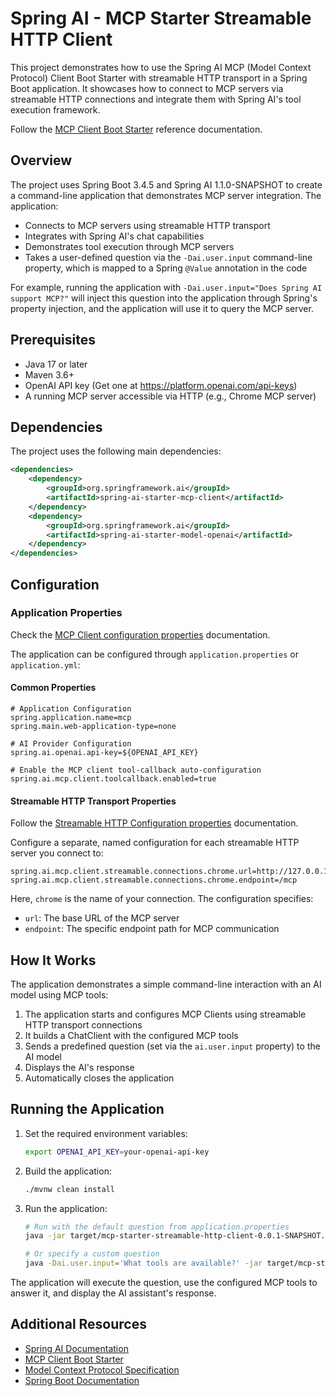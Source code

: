 # Spring AI - MCP Starter Streamable HTTP Client

This project demonstrates how to use the Spring AI MCP (Model Context Protocol) Client Boot Starter with streamable HTTP transport in a Spring Boot application. It showcases how to connect to MCP servers via streamable HTTP connections and integrate them with Spring AI's tool execution framework.

Follow the [MCP Client Boot Starter](https://docs.spring.io/spring-ai/reference/api/mcp/mcp-client-boot-starter-docs.html) reference documentation.

## Overview

The project uses Spring Boot 3.4.5 and Spring AI 1.1.0-SNAPSHOT to create a command-line application that demonstrates MCP server integration. The application:
- Connects to MCP servers using streamable HTTP transport
- Integrates with Spring AI's chat capabilities
- Demonstrates tool execution through MCP servers
- Takes a user-defined question via the `-Dai.user.input` command-line property, which is mapped to a Spring `@Value` annotation in the code

For example, running the application with `-Dai.user.input="Does Spring AI support MCP?"` will inject this question into the application through Spring's property injection, and the application will use it to query the MCP server.

## Prerequisites

- Java 17 or later
- Maven 3.6+
- OpenAI API key (Get one at https://platform.openai.com/api-keys)
- A running MCP server accessible via HTTP (e.g., Chrome MCP server)

## Dependencies

The project uses the following main dependencies:

```xml
<dependencies>
    <dependency>
        <groupId>org.springframework.ai</groupId>
        <artifactId>spring-ai-starter-mcp-client</artifactId>
    </dependency>
    <dependency>
        <groupId>org.springframework.ai</groupId>
        <artifactId>spring-ai-starter-model-openai</artifactId>
    </dependency>
</dependencies>
```

## Configuration

### Application Properties

Check the [MCP Client configuration properties](https://docs.spring.io/spring-ai/reference/api/mcp/mcp-client-boot-starter-docs.html#_configuration_properties) documentation.

The application can be configured through `application.properties` or `application.yml`:

#### Common Properties
```properties
# Application Configuration
spring.application.name=mcp
spring.main.web-application-type=none

# AI Provider Configuration
spring.ai.openai.api-key=${OPENAI_API_KEY}

# Enable the MCP client tool-callback auto-configuration
spring.ai.mcp.client.toolcallback.enabled=true
```

#### Streamable HTTP Transport Properties

Follow the [Streamable HTTP Configuration properties](https://docs.spring.io/spring-ai/reference/api/mcp/mcp-client-boot-starter-docs.html) documentation.

Configure a separate, named configuration for each streamable HTTP server you connect to:

```properties
spring.ai.mcp.client.streamable.connections.chrome.url=http://127.0.0.1:12306
spring.ai.mcp.client.streamable.connections.chrome.endpoint=/mcp
```

Here, `chrome` is the name of your connection. The configuration specifies:
- `url`: The base URL of the MCP server
- `endpoint`: The specific endpoint path for MCP communication


## How It Works

The application demonstrates a simple command-line interaction with an AI model using MCP tools:

1. The application starts and configures MCP Clients using streamable HTTP transport connections
2. It builds a ChatClient with the configured MCP tools
3. Sends a predefined question (set via the `ai.user.input` property) to the AI model
4. Displays the AI's response
5. Automatically closes the application

## Running the Application

1. Set the required environment variables:
   ```bash
   export OPENAI_API_KEY=your-openai-api-key
   ```

2. Build the application:
   ```bash   
   ./mvnw clean install
   ```

3. Run the application:
   ```bash   
   # Run with the default question from application.properties
   java -jar target/mcp-starter-streamable-http-client-0.0.1-SNAPSHOT.jar

   # Or specify a custom question
   java -Dai.user.input='What tools are available?' -jar target/mcp-starter-streamable-http-client-0.0.1-SNAPSHOT.jar
   ```

The application will execute the question, use the configured MCP tools to answer it, and display the AI assistant's response.

## Additional Resources

- [Spring AI Documentation](https://docs.spring.io/spring-ai/reference/)
- [MCP Client Boot Starter](https://docs.spring.io/spring-ai/reference/api/mcp/mcp-client-boot-starter-docs.html)
- [Model Context Protocol Specification](https://modelcontextprotocol.github.io/specification/)
- [Spring Boot Documentation](https://docs.spring.io/spring-boot/docs/current/reference/html/)
